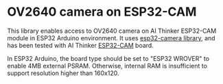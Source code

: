 # OV2640 camera on ESP32-CAM

This library enables access to OV2640 camera on AI Thinker ESP32-CAM module in ESP32 Arduino environment.
It uses [esp32-camera library](https://github.com/espressif/esp32-camera), and has been tested with AI Thinker [ESP32-CAM](http://wiki.ai-thinker.com/esp32-cam) board.

In ESP32 Arduino, the board type should be set to "ESP32 WROVER" to enable 4MB external PSRAM.
Otherwise, internal RAM is insufficient to support resolution higher than 160x120.
